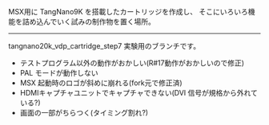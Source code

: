 MSX用に TangNano9K を搭載したカートリッジを作成し、
そこにいろいろ機能を詰め込んでいく試みの制作物を置く場所。

---
tangnano20k_vdp_cartridge_step7 実験用のブランチです。
- テストプログラム以外の動作がおかしい(R#17動作がおかしいので修正)
- PAL モードが動作しない
- MSX 起動時のロゴが斜めに崩れる(fork元で修正済)
- HDMIキャプチャユニットでキャプチャできない(DVI 信号が規格から外れている?)
- 画面の一部がちらつく(タイミング割れ?)
